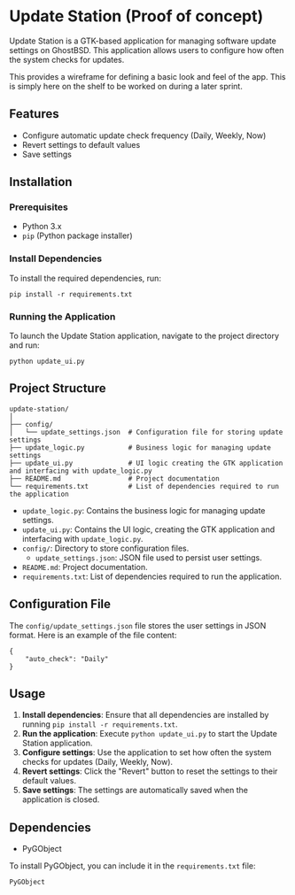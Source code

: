 # Update Station (Proof of concept)

Update Station is a GTK-based application for managing software update settings on GhostBSD. This application allows users to configure how often the system checks for updates.

This provides a wireframe for defining a basic look and feel of the app. This is simply here on the shelf to be worked on during a later sprint.

## Features

- Configure automatic update check frequency (Daily, Weekly, Now)
- Revert settings to default values
- Save settings

## Installation

### Prerequisites

- Python 3.x
- `pip` (Python package installer)

### Install Dependencies

To install the required dependencies, run:

```
pip install -r requirements.txt
```

### Running the Application

To launch the Update Station application, navigate to the project directory and run:

```
python update_ui.py
```

## Project Structure

```
update-station/
│
├── config/
│   └── update_settings.json  # Configuration file for storing update settings
├── update_logic.py           # Business logic for managing update settings
├── update_ui.py              # UI logic creating the GTK application and interfacing with update_logic.py
├── README.md                 # Project documentation
└── requirements.txt          # List of dependencies required to run the application
```

- `update_logic.py`: Contains the business logic for managing update settings.
- `update_ui.py`: Contains the UI logic, creating the GTK application and interfacing with `update_logic.py`.
- `config/`: Directory to store configuration files.
  - `update_settings.json`: JSON file used to persist user settings.
- `README.md`: Project documentation.
- `requirements.txt`: List of dependencies required to run the application.

## Configuration File

The `config/update_settings.json` file stores the user settings in JSON format. Here is an example of the file content:

```
{
    "auto_check": "Daily"
}
```

## Usage

1. **Install dependencies**: Ensure that all dependencies are installed by running `pip install -r requirements.txt`.
2. **Run the application**: Execute `python update_ui.py` to start the Update Station application.
3. **Configure settings**: Use the application to set how often the system checks for updates (Daily, Weekly, Now).
4. **Revert settings**: Click the "Revert" button to reset the settings to their default values.
5. **Save settings**: The settings are automatically saved when the application is closed.

## Dependencies

- PyGObject

To install PyGObject, you can include it in the `requirements.txt` file:

```
PyGObject
```

